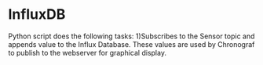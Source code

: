 # InfluxDB
Python script does the following tasks:
  1)Subscribes to the Sensor topic and appends value to the Influx Database. These values are used by Chronograf to publish to the webserver for graphical display.
 

